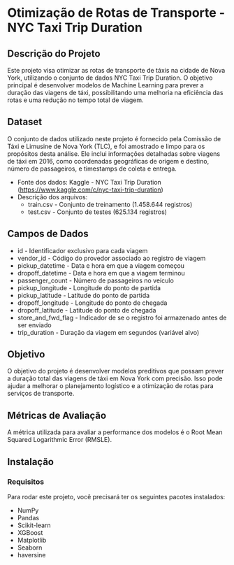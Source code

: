 # Otimização de Rotas de Transporte - NYC Taxi Trip Duration

## Descrição do Projeto
Este projeto visa otimizar as rotas de transporte de táxis na cidade de Nova York, utilizando o conjunto de dados NYC Taxi Trip Duration. O objetivo principal é desenvolver modelos de Machine Learning para prever a duração das viagens de táxi, possibilitando uma melhoria na eficiência das rotas e uma redução no tempo total de viagem.

## Dataset
O conjunto de dados utilizado neste projeto é fornecido pela Comissão de Táxi e Limusine de Nova York (TLC), e foi amostrado e limpo para os propósitos desta análise. Ele inclui informações detalhadas sobre viagens de táxi em 2016, como coordenadas geográficas de origem e destino, número de passageiros, e timestamps de coleta e entrega.

 - Fonte dos dados: Kaggle - NYC Taxi Trip Duration (https://www.kaggle.com/c/nyc-taxi-trip-duration)
 - Descrição dos arquivos:
    - train.csv - Conjunto de treinamento (1.458.644 registros)
    - test.csv - Conjunto de testes (625.134 registros)

## Campos de Dados
- id - Identificador exclusivo para cada viagem
- vendor_id - Código do provedor associado ao registro de viagem
- pickup_datetime - Data e hora em que a viagem começou
- dropoff_datetime - Data e hora em que a viagem terminou
- passenger_count - Número de passageiros no veículo
- pickup_longitude - Longitude do ponto de partida
- pickup_latitude - Latitude do ponto de partida
- dropoff_longitude - Longitude do ponto de chegada
- dropoff_latitude - Latitude do ponto de chegada
- store_and_fwd_flag - Indicador de se o registro foi armazenado antes de ser enviado
- trip_duration - Duração da viagem em segundos (variável alvo)

## Objetivo
O objetivo do projeto é desenvolver modelos preditivos que possam prever a duração total das viagens de táxi em Nova York com precisão. Isso pode ajudar a melhorar o planejamento logístico e a otimização de rotas para serviços de transporte.

## Métricas de Avaliação
A métrica utilizada para avaliar a performance dos modelos é o Root Mean Squared Logarithmic Error (RMSLE).

## Instalação

### Requisitos

Para rodar este projeto, você precisará ter os seguintes pacotes instalados:

 - NumPy
 - Pandas
 - Scikit-learn
 - XGBoost
 - Matplotlib
 - Seaborn
 - haversine

